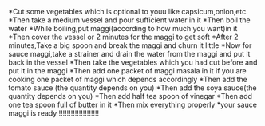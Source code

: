 *Cut some vegetables which is optional to youu like capsicum,onion,etc.
*Then take a medium vessel and pour sufficient water in it
*Then boil the water
*While boiling,put maggi(according to how much you want)in it
*Then cover the vessel or 2 minutes for the maggi to get soft
*After 2 minutes,Take a big spoon and break the maggi and churn it little
*Now for sauce maggi,take a strainer and drain the water from the maggi and put it back in the vessel
*Then take the vegetables which you had cut before and put it in the maggi
*Then add one packet of maggi masala in it if you are cooking one packet of maggi which depends accordingly
*Then add the tomato sauce (the quantity depends on you)
*Then add the soya sauce(the quantity depends on you)
*Then add half tea spoon of vinegar
*Then add one tea spoon full of butter in it
*Then mix everything properly
*your sauce maggi is ready !!!!!!!!!!!!!!!!!!!!